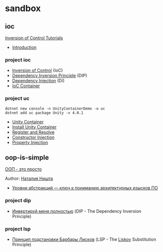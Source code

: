 # sandbox


## ioc

[Inversion of Control Tutorials](https://www.tutorialsteacher.com/ioc)

- [Introduction](https://www.tutorialsteacher.com/ioc/introduction)

### project ioc
- [Inversion of Control](https://www.tutorialsteacher.com/ioc/inversion-of-control)
  (IoC)
- [Dependency Inversion Principle](https://www.tutorialsteacher.com/ioc/dependency-inversion-principle)
  (DIP)
- [Dependency Injection](https://www.tutorialsteacher.com/ioc/dependency-injection)
  (DI)
- [IoC Container](https://www.tutorialsteacher.com/ioc/ioc-container)

### project uc
```
dotnet new console -n UnityContainerDemo -o uc
dotnet add uc package Unity -v 4.0.1
```
- [Unity Container](https://www.tutorialsteacher.com/ioc/unity-container)
- [Install Unity Container](https://www.tutorialsteacher.com/ioc/install-unity-container)
- [Register and Resolve](https://www.tutorialsteacher.com/ioc/register-and-resolve-in-unity-container)
- [Constructor Injection](https://www.tutorialsteacher.com/ioc/constructor-injection-using-unity-container)
- [Property Injection](https://www.tutorialsteacher.com/ioc/property-injection-using-unity-container)


## oop-is-simple
[ООП - это просто](https://dou.ua/lenta/tags/%D0%9E%D0%9E%D0%9F%20-%20%D1%8D%D1%82%D0%BE%20%D0%BF%D1%80%D0%BE%D1%81%D1%82%D0%BE/)

Author: [Наталия Ништа](https://dou.ua/users/nataliya-venediktova/)

- [Уровни абстракций — ключ к пониманию архитектурных изысков ПО](https://dou.ua/lenta/articles/level-of-abstraction/)

### project dip
- [Инвертируй меня полностью](https://dou.ua/lenta/articles/dependency-inversion-principle/)
  (DIP - The Dependency Inversion Principle)

### project lsp
- [Принцип подстановки Барбары Лисков](https://dou.ua/lenta/articles/liskov-substitution-principle/)
  (LSP - The [Liskov](https://ru.wikipedia.org/wiki/%D0%9B%D0%B8%D1%81%D0%BA%D0%BE%D0%B2,_%D0%91%D0%B0%D1%80%D0%B1%D0%B0%D1%80%D0%B0) Substitution Principle)
